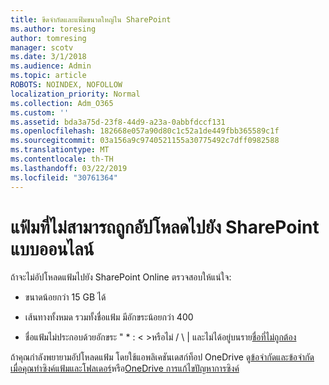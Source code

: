 ```yaml
---
title: ขีดจำกัดและแฟ้มขนาดใหญ่ใน SharePoint
ms.author: toresing
author: tomresing
manager: scotv
ms.date: 3/1/2018
ms.audience: Admin
ms.topic: article
ROBOTS: NOINDEX, NOFOLLOW
localization_priority: Normal
ms.collection: Adm_O365
ms.custom: ''
ms.assetid: bda3a75d-23f8-44d9-a23a-0abbfdccf131
ms.openlocfilehash: 182668e057a90d80c1c52a1de449fbb365589c1f
ms.sourcegitcommit: 03a156a9c9740521155a30775492c7dff0982588
ms.translationtype: MT
ms.contentlocale: th-TH
ms.lasthandoff: 03/22/2019
ms.locfileid: "30761364"
---
```

# <a name="files-that-cant-be-uploaded-to-sharepoint-online"></a>แฟ้มที่ไม่สามารถถูกอัปโหลดไปยัง SharePoint แบบออนไลน์

ถ้าจะไม่อัปโหลดแฟ้มไปยัง SharePoint Online ตรวจสอบให้แน่ใจ:
  
- ขนาดน้อยกว่า 15 GB ได้
    
- เส้นทางทั้งหมด รวมทั้งชื่อแฟ้ม มีอักขระน้อยกว่า 400
    
- ชื่อแฟ้มไม่ประกอบด้วยอักขระ " \* : \< \>หรือไม่ / \ | และไม่ได้อยู่บนราย[ชื่อที่ไม่ถูกต้อง](https://go.microsoft.com/fwlink/?linkid=866430)
    
ถ้าคุณกำลังพยายามอัปโหลดแฟ้ม โดยใช้แอพลิเคชันเดสก์ท็อป OneDrive ดู[ข้อจำกัดและข้อจำกัดเมื่อคุณทำซิงค์แฟ้มและโฟลเดอร์](http://go.microsoft.com/fwlink/p/?LinkID=717734)หรือ[OneDrive การแก้ไขปัญหาการซิงค์](https://go.microsoft.com/fwlink/?linkid=866431)
  

